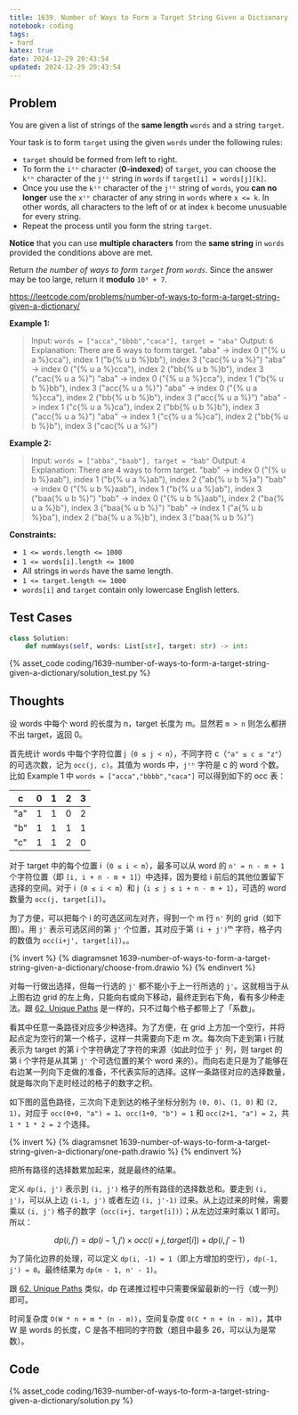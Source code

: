 ```yaml
---
title: 1639. Number of Ways to Form a Target String Given a Dictionary
notebook: coding
tags:
- hard
katex: true
date: 2024-12-29 20:43:54
updated: 2024-12-29 20:43:54
---
```

## Problem

You are given a list of strings of the **same length** `words` and a string `target`.

Your task is to form `target` using the given `words` under the following rules:

- `target` should be formed from left to right.
- To form the `iᵗʰ` character (**0-indexed**) of `target`, you can choose the `kᵗʰ` character of the `jᵗʰ` string in `words` if `target[i] = words[j][k]`.
- Once you use the `kᵗʰ` character of the `jᵗʰ` string of `words`, you **can no longer** use the `xᵗʰ` character of any string in `words` where `x <= k`. In other words, all characters to the left of or at index `k` become unusuable for every string.
- Repeat the process until you form the string `target`.

**Notice** that you can use **multiple characters** from the **same string** in `words` provided the conditions above are met.

Return _the number of ways to form `target` from `words`_. Since the answer may be too large, return it **modulo** `10⁹ + 7`.

<https://leetcode.com/problems/number-of-ways-to-form-a-target-string-given-a-dictionary/>

**Example 1:**

> Input: `words = ["acca","bbbb","caca"], target = "aba"`
> Output: `6`
> Explanation: There are 6 ways to form target.
> "aba" -> index 0 ("{% u a %}cca"), index 1 ("b{% u b %}bb"), index 3 ("cac{% u a %}")
> "aba" -> index 0 ("{% u a %}cca"), index 2 ("bb{% u b %}b"), index 3 ("cac{% u a %}")
> "aba" -> index 0 ("{% u a %}cca"), index 1 ("b{% u b %}bb"), index 3 ("acc{% u a %}")
> "aba" -> index 0 ("{% u a %}cca"), index 2 ("bb{% u b %}b"), index 3 ("acc{% u a %}")
> "aba" -> index 1 ("c{% u a %}ca"), index 2 ("bb{% u b %}b"), index 3 ("acc{% u a %}")
> "aba" -> index 1 ("c{% u a %}ca"), index 2 ("bb{% u b %}b"), index 3 ("cac{% u a %}")

**Example 2:**

> Input: `words = ["abba","baab"], target = "bab"`
> Output: `4`
> Explanation: There are 4 ways to form target.
> "bab" -> index 0 ("{% u b %}aab"), index 1 ("b{% u a %}ab"), index 2 ("ab{% u b %}a")
> "bab" -> index 0 ("{% u b %}aab"), index 1 ("b{% u a %}ab"), index 3 ("baa{% u b %}")
> "bab" -> index 0 ("{% u b %}aab"), index 2 ("ba{% u a %}b"), index 3 ("baa{% u b %}")
> "bab" -> index 1 ("a{% u b %}ba"), index 2 ("ba{% u a %}b"), index 3 ("baa{% u b %}")

**Constraints:**

- `1 <= words.length <= 1000`
- `1 <= words[i].length <= 1000`
- All strings in `words` have the same length.
- `1 <= target.length <= 1000`
- `words[i]` and `target` contain only lowercase English letters.

## Test Cases

``` python
class Solution:
    def numWays(self, words: List[str], target: str) -> int:
```

{% asset_code coding/1639-number-of-ways-to-form-a-target-string-given-a-dictionary/solution_test.py %}

## Thoughts

设 words 中每个 word 的长度为 n，target 长度为 m。显然若 `m > n` 则怎么都拼不出 target，返回 0。

首先统计 words 中每个字符位置 j（`0 ≤ j < n`），不同字符 c（`"a" ≤ c ≤ "z"`）的可选次数，记为 `occ(j, c)`。其值为 words 中，`jᵗʰ` 字符是 c 的 word 个数。比如 Example 1 中 `words = ["acca","bbbb","caca"]` 可以得到如下的 occ 表：

| c   | 0 | 1 | 2 | 3 |
|-----|---|---|---|---|
| "a" | 1 | 1 | 0 | 2 |
| "b" | 1 | 1 | 1 | 1 |
| "c" | 1 | 1 | 2 | 0 |

对于 target 中的每个位置 i（`0 ≤ i < m`），最多可以从 word 的 `n' = n - m + 1` 个字符位置（即 `[i, i + n - m + 1]`）中选择，因为要给 i 前后的其他位置留下选择的空间。对于 i（`0 ≤ i < m`）和 j（`i ≤ j ≤ i + n - m + 1`），可选的 word 数量为 `occ(j, target[i])`。

为了方便，可以把每个 i 的可选区间左对齐，得到一个 m 行 `n'` 列的 grid（如下图）。用 `j'` 表示可选区间的第 `j'` 个位置，其对应于第 `(i + j')`ᵗʰ 字符，格子内的数值为 `occ(i+j', target[i])`。。

{% invert %}
{% diagramsnet 1639-number-of-ways-to-form-a-target-string-given-a-dictionary/choose-from.drawio %}
{% endinvert %}

对每一行做出选择，但每一行选的 `j'` 都不能小于上一行所选的 `j'`。这就相当于从上图右边 grid 的左上角，只能向右或向下移动，最终走到右下角，看有多少种走法。跟 [62. Unique Paths](62-unique-paths) 是一样的，只不过每个格子都带上了「系数」。

看其中任意一条路径对应多少种选择。为了方便，在 grid 上方加一个空行，并将起点定为空行的第一个格子，这样一共需要向下走 m 次。每次向下走到第 i 行就表示为 target 的第 i 个字符确定了字符的来源（如此时位于 `j'` 列，则 target 的第 i 个字符是从其第 `j'` 个可选位置的某个 word 来的）。而向右走只是为了能够在右边某一列向下走做的准备，不代表实际的选择。这样一条路径对应的选择数量，就是每次向下走时经过的格子的数字之积。

如下图的蓝色路径，三次向下走到达的格子坐标分别为 `(0, 0)`、`(1, 0)` 和 `(2, 1)`，对应于 `occ(0+0, "a") = 1`、`occ(1+0, "b") = 1` 和 `occ(2+1, "a") = 2`，共 `1 * 1 * 2 = 2` 个选择。

{% invert %}
{% diagramsnet 1639-number-of-ways-to-form-a-target-string-given-a-dictionary/one-path.drawio %}
{% endinvert %}

把所有路径的选择数累加起来，就是最终的结果。

定义 `dp(i, j')` 表示到 `(i, j')` 格子的所有路径的选择数总和。要走到 `(i, j')`，可以从上边 `(i-1, j')` 或者左边 `(i, j'-1)` 过来。从上边过来的时候，需要乘以 `(i, j')` 格子的数字（`occ(i+j, target[i])`）；从左边过来时乘以 1 即可。所以：

$$
dp(i,j')=dp(i-1,j')\times occ(i+j, target[i])+dp(i,j'-1)
$$

为了简化边界的处理，可以定义 `dp(i, -1) = 1`（即上方增加的空行），`dp(-1, j') = 0`。最终结果为 `dp(m - 1, n' - 1)`。

跟 [62. Unique Paths](62-unique-paths) 类似，dp 在递推过程中只需要保留最新的一行（或一列）即可。

时间复杂度 `O(W * n + m * (n - m))`，空间复杂度 `O(C * n + (n - m))`，其中 W 是 words 的长度，C 是各不相同的字符数（题目中最多 26，可以认为是常数）。

## Code

{% asset_code coding/1639-number-of-ways-to-form-a-target-string-given-a-dictionary/solution.py %}
